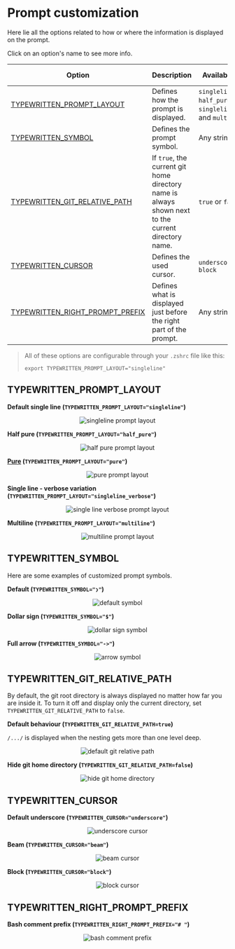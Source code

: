 # Prompt customization

Here lie all the options related to how or where the information is displayed on the prompt.

Click on an option's name to see more info.

| Option                                                              | Description                                                                                        | Available options                                                         | Default value |
| ------------------------------------------------------------------- | -------------------------------------------------------------------------------------------------- | ------------------------------------------------------------------------- | ------------- |
| [TYPEWRITTEN_PROMPT_LAYOUT](#typewritten_prompt_layout)             | Defines how the prompt is displayed.                                                               | `singleline`, `half_pure` , `pure`, `singleline_verbose`, and `multiline` | `singleline`  |
| [TYPEWRITTEN_SYMBOL](#typewritten_symbol)                           | Defines the prompt symbol.                                                                         | Any string value                                                          | `>`           |
| [TYPEWRITTEN_GIT_RELATIVE_PATH](#typewritten_git_relative_path)     | If `true`, the current git home directory name is always shown next to the current directory name. | `true` or `false`                                                         | `false`       |
| [TYPEWRITTEN_CURSOR](#typewritten_cursor)                           | Defines the used cursor.                                                                           | `underscore`, `beam`, or `block`                                          | `underscore`  |
| [TYPEWRITTEN_RIGHT_PROMPT_PREFIX](#typewritten_right_prompt_prefix) | Defines what is displayed just before the right part of the prompt.                                | Any string                                                                |               |

> All of these options are configurable through your `.zshrc` file like this:
>
> ```shell
> export TYPEWRITTEN_PROMPT_LAYOUT="singleline"
> ```

## TYPEWRITTEN_PROMPT_LAYOUT

**Default single line (`TYPEWRITTEN_PROMPT_LAYOUT="singleline"`)**

<p align="center">
  <img src="_media/layouts/singleline.png" alt="singleline prompt layout" />
</p>

**Half pure (`TYPEWRITTEN_PROMPT_LAYOUT="half_pure"`)**

<p align="center">
  <img src="_media/layouts/half_pure.png" alt="half pure prompt layout" />
</p>

**[Pure](https://github.com/sindresorhus/pure) (`TYPEWRITTEN_PROMPT_LAYOUT="pure"`)**

<p align="center">
  <img src="_media/layouts/pure.png" alt="pure prompt layout" />
</p>

**Single line - verbose variation (`TYPEWRITTEN_PROMPT_LAYOUT="singleline_verbose"`)**

<p align="center">
  <img src="_media/layouts/singleline_verbose.png" alt="single line verbose prompt layout" />
</p>

**Multiline (`TYPEWRITTEN_PROMPT_LAYOUT="multiline"`)**

<p align="center">
  <img src="_media/layouts/multiline.png" alt="multiline prompt layout" />
</p>

## TYPEWRITTEN_SYMBOL

Here are some examples of customized prompt symbols.

**Default (`TYPEWRITTEN_SYMBOL="❯"`)**

<p align="center">
  <img src="_media/symbols/default.png" alt="default symbol" />
</p>

**Dollar sign (`TYPEWRITTEN_SYMBOL="$"`)**

<p align="center">
  <img src="_media/symbols/dollar_sign.png" alt="dollar sign symbol" />
</p>

**Full arrow (`TYPEWRITTEN_SYMBOL="->"`)**

<p align="center">
  <img src="_media/symbols/arrow.png" alt="arrow symbol" />
</p>

## TYPEWRITTEN_GIT_RELATIVE_PATH

By default, the git root directory is always displayed no matter how far you are inside it.
To turn it off and display only the current directory, set `TYPEWRITTEN_GIT_RELATIVE_PATH` to `false`.

**Default behaviour (`TYPEWRITTEN_GIT_RELATIVE_PATH=true`)**

`/.../` is displayed when the nesting gets more than one level deep.

<p align="center">
  <img src="_media/git_relative_path/git_relative_path.png" alt="default git relative path" />
</p>

**Hide git home directory (`TYPEWRITTEN_GIT_RELATIVE_PATH=false`)**

<p align="center">
  <img src="_media/git_relative_path/git_no_relative_path.png" alt="hide git home directory" />
</p>

## TYPEWRITTEN_CURSOR

**Default underscore (`TYPEWRITTEN_CURSOR="underscore"`)**

<p align="center">
  <img src="_media/cursors/underscore.png" alt="underscore cursor" />
</p>

**Beam (`TYPEWRITTEN_CURSOR="beam"`)**

<p align="center">
  <img src="_media/cursors/beam.png" alt="beam cursor" />
</p>

**Block (`TYPEWRITTEN_CURSOR="block"`)**

<p align="center">
  <img src="_media/cursors/block.png" alt="block cursor" />
</p>

## TYPEWRITTEN_RIGHT_PROMPT_PREFIX

**Bash comment prefix (`TYPEWRITTEN_RIGHT_PROMPT_PREFIX="# "`)**

<p align="center">
  <img src="_media/right_prompt_prefix.png" alt="bash comment prefix" />
</p>
